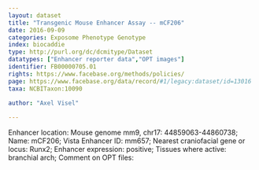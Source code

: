 ```yaml
---
layout: dataset  
title: "Transgenic Mouse Enhancer Assay -- mCF206"  
date: 2016-09-09  
categories: Exposome Phenotype Genotype  
index: biocaddie  
type: http://purl.org/dc/dcmitype/Dataset  
datatypes: ["Enhancer reporter data","OPT images"]  
identifier: FB00000705.01  
rights: https://www.facebase.org/methods/policies/  
page: https://www.facebase.org/data/record/#1/legacy:dataset/id=13016  
taxa: NCBITaxon:10090  
  
author: "Axel Visel"  

---
```

 Enhancer location: Mouse genome mm9, chr17: 44859063-44860738; Name: mCF206; Vista Enhancer ID: mm657; Nearest craniofacial gene or locus: Runx2; Enhancer expression: positive; Tissues where active: branchial arch; Comment on OPT files:   

